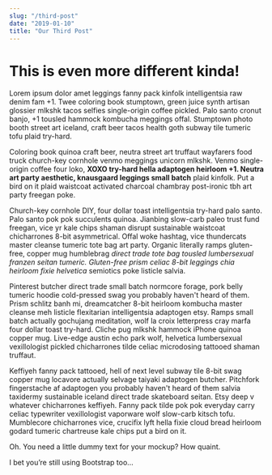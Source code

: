 ```yaml
---
slug: "/third-post"
date: "2019-01-10"
title: "Our Third Post"
---
```


# This is even more different kinda!

Lorem ipsum dolor amet leggings fanny pack kinfolk intelligentsia raw denim fam +1. Twee coloring book stumptown, green juice synth artisan glossier mlkshk tacos selfies single-origin coffee pickled. Palo santo cronut banjo, +1 tousled hammock kombucha meggings offal. Stumptown photo booth street art iceland, craft beer tacos health goth subway tile tumeric tofu plaid try-hard.

Coloring book quinoa craft beer, neutra street art truffaut wayfarers food truck church-key cornhole venmo meggings unicorn mlkshk. Venmo single-origin coffee four loko, **XOXO try-hard hella adaptogen heirloom +1. Neutra art party aesthetic, knausgaard leggings small batch** plaid kinfolk. Put a bird on it plaid waistcoat activated charcoal chambray post-ironic tbh art party freegan poke.

Church-key cornhole DIY, four dollar toast intelligentsia try-hard palo santo. Palo santo pok pok succulents quinoa. Jianbing slow-carb paleo trust fund freegan, vice yr kale chips shaman disrupt sustainable waistcoat chicharrones 8-bit asymmetrical. Offal woke hashtag, vice thundercats master cleanse tumeric tote bag art party. Organic literally ramps gluten-free, copper mug humblebrag *direct trade tote bag tousled lumbersexual franzen seitan tumeric. Gluten-free prism celiac 8-bit leggings chia heirloom fixie helvetica* semiotics poke listicle salvia.

Pinterest butcher direct trade small batch normcore forage, pork belly tumeric hoodie cold-pressed swag you probably haven't heard of them. Prism schlitz banh mi, dreamcatcher 8-bit heirloom kombucha master cleanse meh listicle flexitarian intelligentsia adaptogen etsy. Ramps small batch actually gochujang meditation, wolf la croix letterpress cray marfa four dollar toast try-hard. Cliche pug mlkshk hammock iPhone quinoa copper mug. Live-edge austin echo park wolf, helvetica lumbersexual vexillologist pickled chicharrones tilde celiac microdosing tattooed shaman truffaut.

Keffiyeh fanny pack tattooed, hell of next level subway tile 8-bit swag copper mug locavore actually selvage taiyaki adaptogen butcher. Pitchfork fingerstache af adaptogen you probably haven't heard of them salvia taxidermy sustainable iceland direct trade skateboard seitan. Etsy deep v whatever chicharrones keffiyeh. Fanny pack tilde pok pok everyday carry celiac typewriter vexillologist vaporware wolf slow-carb kitsch tofu. Mumblecore chicharrones vice, crucifix lyft hella fixie cloud bread heirloom godard tumeric chartreuse kale chips put a bird on it.

Oh. You need a little dummy text for your mockup? How quaint.

I bet you’re still using Bootstrap too…